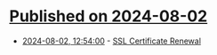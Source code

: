 # [Published on 2024-08-02](index.md)

* [2024-08-02, 12:54:00](https://soylentnews.org/meta/article.pl?sid=24/08/02/1253206&from=rss) - [SSL Certificate Renewal](https://soylentnews.org/meta/article.pl?sid=24/08/02/1253206&from=rss)
